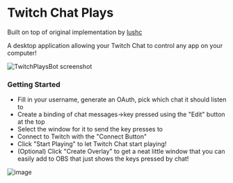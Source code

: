 Twitch Chat Plays
==============
Built on top of original implementation by [lushc](https://github.com/lushc/TwitchPlaysBot)

A desktop application allowing your Twitch Chat to control any app on your computer!

![TwitchPlaysBot screenshot](http://i.imgur.com/RimqGs7.png)

### Getting Started
- Fill in your username, generate an OAuth, pick which chat it should listen to
- Create a binding of chat messages->key pressed using the "Edit" button at the top
- Select the window for it to send the key presses to
- Connect to Twitch with the "Connect Button"
- Click "Start Playing" to let Twitch Chat start playing!
- (Optional) Click "Create Overlay" to get a neat little window that you can easily add to OBS that just shows the keys pressed by chat!

![image](https://github.com/PhantomBadger/TwitchPlaysBot/assets/9095972/e6fe8d73-ca44-4c47-acc1-021dd7c4dcb7)

